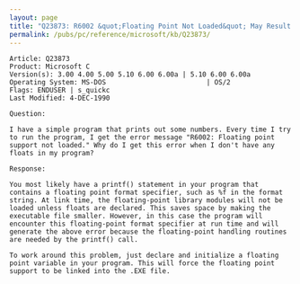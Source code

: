 ```yaml
---
layout: page
title: "Q23873: R6002 &quot;Floating Point Not Loaded&quot; May Result from printf() Use"
permalink: /pubs/pc/reference/microsoft/kb/Q23873/
---
```


	Article: Q23873
	Product: Microsoft C
	Version(s): 3.00 4.00 5.00 5.10 6.00 6.00a | 5.10 6.00 6.00a
	Operating System: MS-DOS                         | OS/2
	Flags: ENDUSER | s_quickc
	Last Modified: 4-DEC-1990
	
	Question:
	
	I have a simple program that prints out some numbers. Every time I try
	to run the program, I get the error message "R6002: Floating point
	support not loaded." Why do I get this error when I don't have any
	floats in my program?
	
	Response:
	
	You most likely have a printf() statement in your program that
	contains a floating point format specifier, such as %f in the format
	string. At link time, the floating-point library modules will not be
	loaded unless floats are declared. This saves space by making the
	executable file smaller. However, in this case the program will
	encounter this floating-point format specifier at run time and will
	generate the above error because the floating-point handling routines
	are needed by the printf() call.
	
	To work around this problem, just declare and initialize a floating
	point variable in your program. This will force the floating point
	support to be linked into the .EXE file.

